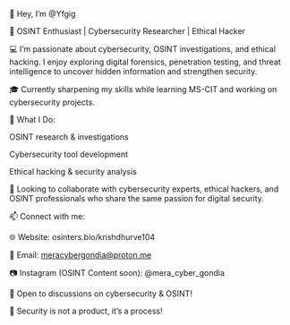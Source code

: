 👋 Hey, I’m @Yfgig

🔎 OSINT Enthusiast | Cybersecurity Researcher | Ethical Hacker

💻 I’m passionate about cybersecurity, OSINT investigations, and ethical hacking. I enjoy exploring digital forensics, penetration testing, and threat intelligence to uncover hidden information and strengthen security.

🎓 Currently sharpening my skills while learning MS-CIT and working on cybersecurity projects.

🚀 What I Do:

 OSINT research & investigations

 Cybersecurity tool development

 Ethical hacking & security analysis


🤝 Looking to collaborate with cybersecurity experts, ethical hackers, and OSINT professionals who share the same passion for digital security.

📫 Connect with me:

🌐 Website: osinters.bio/krishdhurve104

📩 Email: meracybergondia@proton.me

📷 Instagram (OSINT Content soon): @mera_cyber_gondia

💬 Open to discussions on cybersecurity & OSINT!


🔐 Security is not a product, it’s a process!


<!---
Yfgig/Yfgig is a ✨ special ✨ repository because its `README.md` (this file) appears on your GitHub profile.
You can click the Preview link to take a look at your changes.
--->
